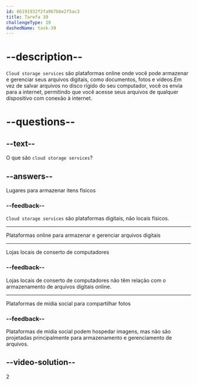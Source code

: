 ```yaml
---
id: 66191932f2fa967bbe2f5ac3
title: Tarefa 39
challengeType: 19
dashedName: task-39
---
```


# --description--

`Cloud storage services` são plataformas online onde você pode armazenar e gerenciar seus arquivos digitais, como documentos, fotos e vídeos.Em vez de salvar arquivos no disco rígido do seu computador, você os envia para a internet, permitindo que você acesse seus arquivos de qualquer dispositivo com conexão à internet.

# --questions--

## --text--

O que são `cloud storage services`?

## --answers--

Lugares para armazenar itens físicos

### --feedback--

`Cloud storage services` são plataformas digitais, não locais físicos.

---

Plataformas online para armazenar e gerenciar arquivos digitais

---

Lojas locais de conserto de computadores

### --feedback--

Lojas locais de conserto de computadores não têm relação com o armazenamento de arquivos digitais online.

---

Plataformas de mídia social para compartilhar fotos

### --feedback--

Plataformas de mídia social podem hospedar imagens, mas não são projetadas principalmente para armazenamento e gerenciamento de arquivos.

## --video-solution--

2
